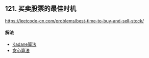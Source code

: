## 121. 买卖股票的最佳时机

https://leetcode-cn.com/problems/best-time-to-buy-and-sell-stock/


#### 解法  

* [Kadane算法](_1.py)
* [贪心算法](_2.py)

